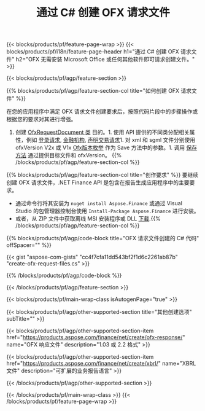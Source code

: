 ﻿---
title: 通过 C# 创建 OFX 请求文件
description: OFX 请求文件创建的示例代码。使用 API 示例代码在基于 .NET 的应用程序中生成批处理 OFX 请求文件。 
url: /zh/net/create/ofx-request/
family: finance
platformtag: net
feature: create
informat: OFX Request
outformat: 
otherformats: OFX Response
---
{{< blocks/products/pf/feature-page-wrap >}}
{{< blocks/products/pf/i18n/feature-page-header h1="通过 C# 创建 OFX 请求文件" h2="OFX 无需安装 Microsoft Office 或任何其他软件即可请求创建文件。" >}}

{{< blocks/products/pf/agp/feature-section >}}

{{% blocks/products/pf/agp/feature-section-col title="如何创建 OFX 请求文件" %}}

在您的应用程序中满足 OFX 请求文件创建要求后，按照代码片段中的步骤操作或根据您的要求对其进行增强。

1. 创建 [OfxRequestDocument 类](https://apireference.aspose.com/finance/net/aspose.finance.ofx/ofxrequestdocument) 目的。1. 使用 API 提供的不同类分配相关属性，例如 [登录请求](https://apireference.aspose.com/finance/net/aspose.finance.ofx.signon/signonrequest), [金融机构](https://apireference.aspose.com/finance/net/aspose.finance.ofx.signon/financialinstitution), [声明交易请求](https://apireference.aspose.com/finance/net/aspose.finance.ofx.bank/statementtransactionrequest)1. 对 xml 和 sgml 文件分别使用 ofxVersion V2x 或 V1x [Ofx版本枚举](https://apireference.aspose.com/finance/net/aspose.finance.ofx/ofxversionenum) 作为 Save 方法中的参数。1. 调用 [保存方法](https://apireference.aspose.com/finance/net/aspose.finance.ofx/ofxrequestdocument/methods/save) 通过提供目标文件和 ofxVersion。
{{% /blocks/products/pf/agp/feature-section-col %}}

{{% blocks/products/pf/agp/feature-section-col title="创作要求" %}}
要继续创建 OFX 请求文件，.NET Finance API 是包含在报告生成应用程序中的主要要求。 
- 通过命令行将其安装为 ```nuget install Aspose.Finance``` 或通过 Visual Studio 的包管理器控制台使用 ```Install-Package Aspose.Finance``` 进行安装。
- 或者，从 ZIP 文件中获取离线 MSI 安装程序或 DLL [下载](https://downloads.aspose.com/finance/net).{{% /blocks/products/pf/agp/feature-section-col %}}

{{% blocks/products/pf/agp/code-block title="OFX 请求文件创建的 C# 代码" offSpacer="" %}}

{{< gist "aspose-com-gists" "cc4f7cfa11dd543bf2f1d6c2261ab87b" "create-ofx-request-files.cs" >}}

{{% /blocks/products/pf/agp/code-block %}}

{{< /blocks/products/pf/agp/feature-section >}}

{{< blocks/products/pf/main-wrap-class isAutogenPage="true" >}}

{{< blocks/products/pf/agp/other-supported-section title="其他创建选项" subTitle="" >}}

{{< blocks/products/pf/agp/other-supported-section-item href="https://products.aspose.com/finance/net/create/ofx-response/" name="OFX 响应文件" description="1.03 或 2.2 格式" >}}

{{< blocks/products/pf/agp/other-supported-section-item href="https://products.aspose.com/finance/net/create/xbrl/" name="XBRL 文件" description="可扩展的业务报告语言" >}}


{{< /blocks/products/pf/agp/other-supported-section >}}

{{< /blocks/products/pf/main-wrap-class >}}
{{< /blocks/products/pf/feature-page-wrap >}}